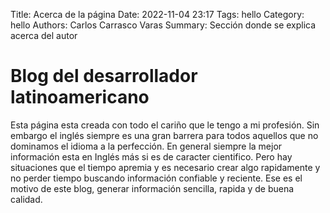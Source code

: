 Title: Acerca de la página
Date: 2022-11-04 23:17
Tags: hello
Category: hello
Authors: Carlos Carrasco Varas
Summary: Sección donde se explica acerca del autor

# Blog del desarrollador latinoamericano

Esta página esta creada con todo el cariño que le tengo a mi profesión. Sin embargo el inglés siempre es una gran barrera para todos aquellos que no dominamos el idioma a la perfección.
En general siempre la mejor información esta en Inglés más si es de caracter cientifico. Pero hay situaciones que el tiempo apremia y es necesario crear algo rapidamente y no perder tiempo buscando información confiable y reciente. Ese es el motivo de este blog, generar información sencilla, rapida y de buena calidad.

